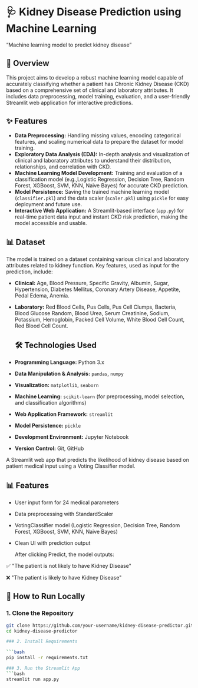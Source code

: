 # 🩺 Kidney Disease Prediction using Machine Learning
“Machine learning model to predict kidney disease”
## 🚀 Overview
This project aims to develop a robust machine learning model capable of accurately classifying whether a patient has Chronic Kidney Disease (CKD) based on a comprehensive set of clinical and laboratory attributes. It includes data preprocessing, model training, evaluation, and a user-friendly Streamlit web application for interactive predictions.

## ✨ Features
* **Data Preprocessing:** Handling missing values, encoding categorical features, and scaling numerical data to prepare the dataset for model training.
* **Exploratory Data Analysis (EDA):** In-depth analysis and visualization of clinical and laboratory attributes to understand their distribution, relationships, and correlation with CKD.
* **Machine Learning Model Development:** Training and evaluation of a classification model (e.g.,Logistic Regression, Decision Tree, Random Forest, XGBoost, SVM, KNN, Naive Bayes) for accurate CKD prediction.
* **Model Persistence:** Saving the trained machine learning model (`classifier.pkl`) and the data scaler (`scaler.pkl`) using `pickle` for easy deployment and future use.
* **Interactive Web Application:** A Streamlit-based interface (`app.py`) for real-time patient data input and instant CKD risk prediction, making the model accessible and usable.

## 📊 Dataset
The model is trained on a dataset containing various clinical and laboratory attributes related to kidney function. Key features, used as input for the prediction, include:
* **Clinical:** Age, Blood Pressure, Specific Gravity, Albumin, Sugar, Hypertension, Diabetes Mellitus, Coronary Artery Disease, Appetite, Pedal Edema, Anemia.
* **Laboratory:** Red Blood Cells, Pus Cells, Pus Cell Clumps, Bacteria, Blood Glucose Random, Blood Urea, Serum Creatinine, Sodium, Potassium, Hemoglobin, Packed Cell Volume, White Blood Cell Count, Red Blood Cell Count.

  ## 🛠️ Technologies Used
* **Programming Language:** Python 3.x
* **Data Manipulation & Analysis:** `pandas`, `numpy`
* **Visualization:** `matplotlib`, `seaborn`
* **Machine Learning:** `scikit-learn` (for preprocessing, model selection, and classification algorithms)
* **Web Application Framework:** `streamlit`
* **Model Persistence:** `pickle`
* **Development Environment:** Jupyter Notebook
* **Version Control:** Git, GitHub

A Streamlit web app that predicts the likelihood of kidney disease based on patient medical input using a Voting Classifier model.

## 📊 Features

- User input form for 24 medical parameters
- Data preprocessing with StandardScaler
- VotingClassifier model (Logistic Regression, Decision Tree, Random Forest, XGBoost, SVM, KNN, Naive Bayes)
- Clean UI with prediction output

  After clicking Predict, the model outputs:

✅ "The patient is not likely to have Kidney Disease"

❌ "The patient is likely to have Kidney Disease"


## 🚀 How to Run Locally

### 1. Clone the Repository

```bash
git clone https://github.com/your-username/kidney-disease-predictor.git
cd kidney-disease-predictor

### 2. Install Requirements

```bash
pip install -r requirements.txt

### 3. Run the Streamlit App
```bash
streamlit run app.py




